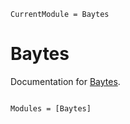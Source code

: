 ```@meta
CurrentModule = Baytes
```

# Baytes

Documentation for [Baytes](https://github.com/paschermayr/Baytes.jl).

```@index
```

```@autodocs
Modules = [Baytes]
```
